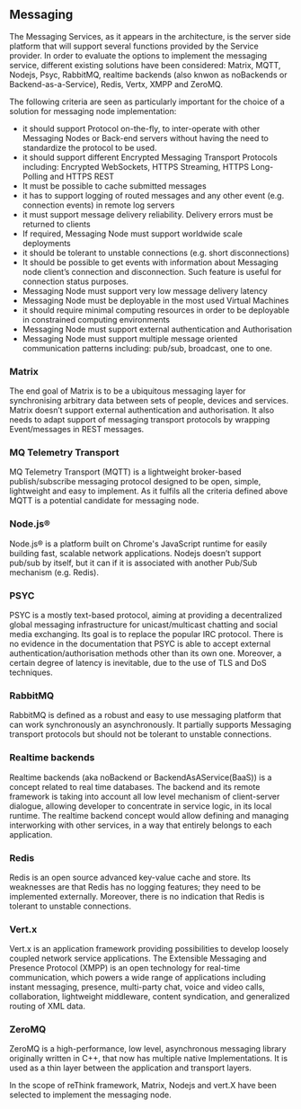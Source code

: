 ## Messaging
The Messaging Services, as it appears in the architecture, is the server side platform that will support several functions provided by the Service provider. In order to evaluate the options to implement the messaging service, different existing solutions have been considered: Matrix, MQTT, Nodejs, Psyc, RabbitMQ, realtime backends (also knwon as noBackends or Backend-as-a-Service), Redis, Vertx, XMPP and ZeroMQ.

The following criteria are seen as particularly important for the choice of a solution for messaging node implementation:
- it should support Protocol on-the-fly, to inter-operate with other Messaging Nodes or Back-end servers without having the need to standardize the protocol to be used.
- it should support different Encrypted Messaging Transport Protocols including: Encrypted WebSockets, HTTPS Streaming, HTTPS Long-Polling and HTTPS REST
- It must be possible to cache submitted messages
- it has to support logging of routed messages and any other event (e.g. connection events) in remote log servers
- it must support message delivery reliability. Delivery errors must be returned to clients
- If required, Messaging Node must support worldwide scale deployments
- it should be tolerant to unstable connections (e.g. short disconnections)
- It should be possible to get events with information about Messaging node client’s connection and disconnection. Such feature is useful for connection status purposes.
- Messaging Node must support very low message delivery latency
- Messaging Node must be deployable in the most used Virtual Machines
- it should require minimal computing resources in order to be deployable in constrained computing environments
- Messaging Node must support external authentication and Authorisation
- Messaging Node must support multiple message oriented communication patterns including: pub/sub, broadcast, one to one.

### Matrix
The end goal of Matrix is to be a ubiquitous messaging layer for synchronising arbitrary data between sets of people, devices and services. Matrix doesn’t support external authentication and authorisation. It also needs to adapt support of messaging transport protocols by wrapping Event/messages in REST messages. 

### MQ Telemetry Transport
MQ Telemetry Transport (MQTT) is a lightweight broker-based publish/subscribe messaging protocol designed to be open, simple, lightweight and easy to implement. As it fulfils all the criteria defined above MQTT is a potential candidate for messaging node.

### Node.js®
Node.js® is a platform built on Chrome's JavaScript runtime for easily building fast, scalable network applications. Nodejs doesn’t support pub/sub by itself, but it can if it is associated with another Pub/Sub mechanism (e.g. Redis). 

### PSYC
PSYC is a mostly text-based protocol, aiming at providing a decentralized global messaging infrastructure for unicast/multicast chatting and social media exchanging. Its goal is to replace the popular IRC protocol. There is no evidence in the documentation that PSYC is able to accept external authentication/authorisation methods other than its own one. Moreover, a certain degree of latency is inevitable, due to the use of TLS and DoS techniques.

### RabbitMQ
RabbitMQ is defined as a robust and easy to use messaging platform that can work synchronously an asynchronously. It partially supports Messaging transport protocols but should not be tolerant to unstable connections.

### Realtime backends
Realtime backends (aka noBackend or BackendAsAService(BaaS)) is a concept related to real time databases. The backend and its remote framework is taking into account all low level mechanism of client-server dialogue, allowing developer to concentrate in service logic, in its local runtime. The realtime backend concept would allow defining and managing interworking with other services, in a way that entirely belongs to each application.

### Redis
Redis is an open source advanced key-value cache and store. Its weaknesses are that Redis has no logging features; they need to be implemented externally. Moreover, there is no indication that Redis is tolerant to unstable connections.

### Vert.x
Vert.x is an application framework providing possibilities to develop loosely coupled network service applications.
The Extensible Messaging and Presence Protocol (XMPP) is an open technology for real-time communication, which powers a wide range of applications including instant messaging, presence, multi-party chat, voice and video calls, collaboration, lightweight middleware, content syndication, and generalized routing of XML data.

### ZeroMQ
ZeroMQ is a high-performance, low level, asynchronous messaging library originally written in C++, that now has multiple native Implementations. It is used as a thin layer between the application and transport layers.

In the scope of reThink framework, Matrix, Nodejs and vert.X have been selected to implement the messaging node.
